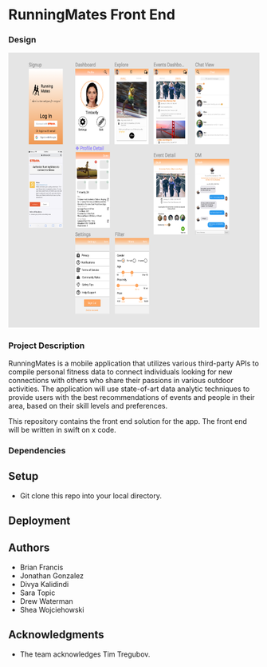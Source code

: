 # RunningMates Front End 
### Design
<img src="https://github.com/dartmouth-cs98/18w-runningmates/blob/master/Screen%20Shot%202018-03-09%20at%201.23.50%20PM.png?raw=true" width="700" height="550">

### Project Description
RunningMates is a mobile application that utilizes various third-party APIs to compile personal fitness data to connect individuals looking for new connections with others who share their passions in various outdoor activities. The application will use state-of-art data analytic techniques to provide users with the best recommendations of events and people in their area, based on their skill levels and preferences.

This repository contains the front end solution for the app. The front end will be written in swift on x code. 


### Dependencies


## Setup

* Git clone this repo into your local directory.


## Deployment


## Authors
* Brian Francis
* Jonathan Gonzalez
* Divya Kalidindi
* Sara Topic
* Drew Waterman
* Shea Wojciehowski

## Acknowledgments
* The team acknowledges Tim Tregubov.
